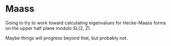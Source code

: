 # Maass

Going to try to work toward calculating eigenvalues for Hecke-Maass forms on
the upper half plane modulo SL(2, Z).

Maybe things will progress beyond that, but probably not.
